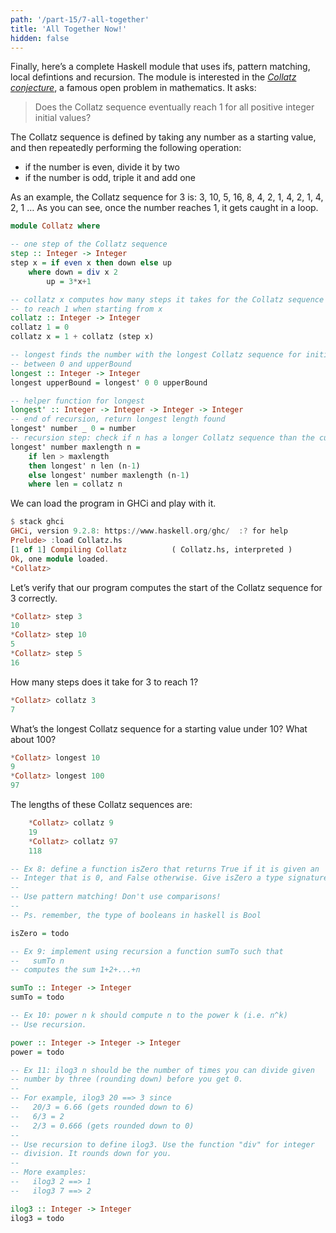 ```yaml
---
path: '/part-15/7-all-together'
title: 'All Together Now!'
hidden: false
---
```



Finally, here’s a complete Haskell module that uses ifs, pattern matching, local defintions and recursion. The module is interested in the [_Collatz conjecture_](https://en.wikipedia.org/wiki/Collatz_conjecture), a famous open problem in mathematics. It asks:

> Does the Collatz sequence eventually reach 1 for all positive integer initial values?

The Collatz sequence is defined by taking any number as a starting value, and then repeatedly performing the following operation:

*   if the number is even, divide it by two
*   if the number is odd, triple it and add one

As an example, the Collatz sequence for 3 is: 3, 10, 5, 16, 8, 4, 2, 1, 4, 2, 1, 4, 2, 1 … As you can see, once the number reaches 1, it gets caught in a loop.
```Haskell
module Collatz where

-- one step of the Collatz sequence
step :: Integer -> Integer
step x = if even x then down else up
    where down = div x 2
        up = 3*x+1

-- collatz x computes how many steps it takes for the Collatz sequence
-- to reach 1 when starting from x
collatz :: Integer -> Integer
collatz 1 = 0
collatz x = 1 + collatz (step x)

-- longest finds the number with the longest Collatz sequence for initial values
-- between 0 and upperBound
longest :: Integer -> Integer
longest upperBound = longest' 0 0 upperBound

-- helper function for longest
longest' :: Integer -> Integer -> Integer -> Integer
-- end of recursion, return longest length found
longest' number _ 0 = number
-- recursion step: check if n has a longer Collatz sequence than the current known longest
longest' number maxlength n =
    if len > maxlength
    then longest' n len (n-1)
    else longest' number maxlength (n-1)
    where len = collatz n
```

We can load the program in GHCi and play with it.

```Haskell
$ stack ghci
GHCi, version 9.2.8: https://www.haskell.org/ghc/  :? for help
Prelude> :load Collatz.hs
[1 of 1] Compiling Collatz          ( Collatz.hs, interpreted )
Ok, one module loaded.
*Collatz>
```

Let’s verify that our program computes the start of the Collatz sequence for 3 correctly.

```Haskell
*Collatz> step 3
10
*Collatz> step 10
5
*Collatz> step 5
16
```

How many steps does it take for 3 to reach 1?

```Haskell
*Collatz> collatz 3
7
```

What’s the longest Collatz sequence for a starting value under 10? What about 100?

```Haskell
*Collatz> longest 10
9
*Collatz> longest 100
97
```

The lengths of these Collatz sequences are:

```Haskell
    *Collatz> collatz 9
    19
    *Collatz> collatz 97
    118
```




<text-box variant='exercise' name="Exercise 1.8">

```Haskell
-- Ex 8: define a function isZero that returns True if it is given an
-- Integer that is 0, and False otherwise. Give isZero a type signature.
--
-- Use pattern matching! Don't use comparisons!
--
-- Ps. remember, the type of booleans in haskell is Bool

isZero = todo
```

</text-box>


<text-box variant='exercise' name="Exercise 1.9">

```Haskell
-- Ex 9: implement using recursion a function sumTo such that
--   sumTo n
-- computes the sum 1+2+...+n

sumTo :: Integer -> Integer
sumTo = todo
```

</text-box>

<text-box variant='exercise' name="Exercise 1.10">

```Haskell
-- Ex 10: power n k should compute n to the power k (i.e. n^k)
-- Use recursion.

power :: Integer -> Integer -> Integer
power = todo
```

</text-box>

<text-box variant='exercise' name="Exercise 1.10">

```Haskell
-- Ex 11: ilog3 n should be the number of times you can divide given
-- number by three (rounding down) before you get 0.
--
-- For example, ilog3 20 ==> 3 since
--   20/3 = 6.66 (gets rounded down to 6)
--   6/3 = 2
--   2/3 = 0.666 (gets rounded down to 0)
--
-- Use recursion to define ilog3. Use the function "div" for integer
-- division. It rounds down for you.
--
-- More examples:
--   ilog3 2 ==> 1
--   ilog3 7 ==> 2

ilog3 :: Integer -> Integer
ilog3 = todo

```

</text-box>
